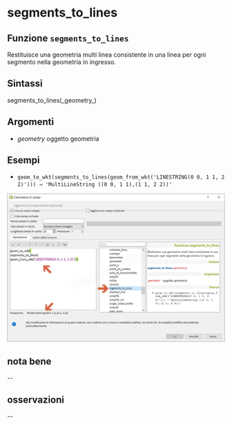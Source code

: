 # segments\_to\_lines

## Funzione `segments_to_lines`

Restituisce una geometria multi linea consistente in una linea per ogni segmento nella geometria in ingresso.

## Sintassi

segments_to\_lines\(\_geometry_\)

## Argomenti

* _geometry_ oggetto geometria

## Esempi

* `geom_to_wkt(segments_to_lines(geom_from_wkt('LINESTRING(0 0, 1 1, 2 2)'))) → 'MultiLineString ((0 0, 1 1),(1 1, 2 2))'`

![](../../../.gitbook/assets/segments_to_lines1.png)

## nota bene

--

## osservazioni

--

